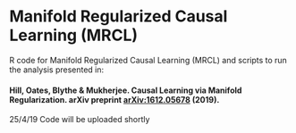 # Manifold Regularized Causal Learning (MRCL)
R code for Manifold Regularized Causal Learning (MRCL) and scripts to run the analysis presented in:
#### Hill, Oates, Blythe &amp; Mukherjee. Causal Learning via Manifold Regularization. arXiv preprint [arXiv:1612.05678](https://arxiv.org/abs/1612.05678) (2019).

25/4/19 Code will be uploaded shortly
